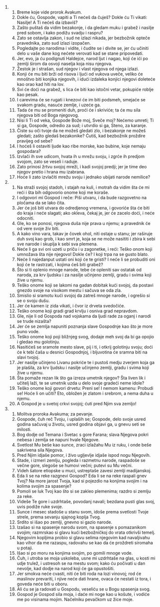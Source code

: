 <ol>
  <li>
    <ol>
      <li>Breme koje vide prorok Avakum.</li>
      <li>Dokle ću, Gospode, vapiti a Ti nećeš da čuješ? Dokle ću Ti vikati: Nasilje! A Ti nećeš da izbaviš?</li>
      <li>Zašto puštaš da vidim bezakonje, i da gledam muku i grabež i nasilje pred sobom, i kako podižu svadju i raspru?</li>
      <li>Zato se ostavlja zakon, i sud ne izlazi nikada, jer bezbožnik opteče pravednika, zato sud izlazi izopačen.</li>
      <li>Pogledajte po narodima i vidite, i čudite se i divite se, jer ću učiniti delo u vaše dane kog nećete verovati kad se stane pripovedati.</li>
      <li>Jer, evo, ja ću podignuti Haldejce, narod ljut i nagao, koji će ići po zemlji širom da osvoji naselja koja nisu njegova.</li>
      <li>Žestok je i strašan, sud njegov i vlast njegova od njega izlazi.</li>
      <li>Konji će mu biti brži od risova i ljući od vukova uveče, veliko će mnoštvo biti konjika njegovih, i idući izdaleka konjici njegovi doleteće kao orao kad hiti na lov.</li>
      <li>Svi će doći na grabež, s lica će biti kao istočni vetar, pokupiće roblje kao pesak.</li>
      <li>I carevima će se rugati i knezovi će im biti podsmeh, smejaće se svakom gradu, nasuće zemlje, i uzeće ga.</li>
      <li>Tada će mu se promeniti duh, proći će i skriviće; ta će mu sila njegova biti od Boga njegovog.</li>
      <li>Nisi li Ti od veka, Gospode Bože moj, Sveče moj? Nećemo umreti; Ti si ga, Gospode, odredio za sud; i utvrdio si ga, Steno, za karanje.</li>
      <li>Čiste su oči tvoje da ne možeš gledati zlo, i bezakonje ne možeš gledati; zašto gledaš bezakonike? Ćutiš, kad bezbožnik proždire pravijeg od sebe?</li>
      <li>I hoćeš li ostaviti ljude kao ribe morske, kao bubine, koje nemaju gospodara?</li>
      <li>Izvlači ih sve udicom, hvata ih u mrežu svoju, i zgrće ih predjom svojom, zato se veseli i raduje.</li>
      <li>Zato prinosi žrtvu svojoj mreži, i kadi svojoj predji; jer je time deo njegov pretio i hrana mu izabrana.</li>
      <li>Hoće li zato izvlačiti mrežu svoju i jednako ubijati narode nemilice?</li>
    </ol>
  </li>
  <li>
    <ol>
      <li>Na straži svojoj stadoh, i stajah na kuli, i motrah da vidim šta će mi reći i šta bih odgovorio onome koji me koraše.</li>
      <li>I odgovori mi Gospod i reče: Piši utvaru, i da bude razgovetno na pločama da se lako čita.</li>
      <li>Jer će još biti utvara do odredjenog vremena, i govoriće šta će biti do kraja i neće slagati; ako okleva, čekaj je, jer će zacelo doći, i neće odocniti.</li>
      <li>Gle, ko se ponosi, njegova duša nije prava u njemu; a pravednik će od vere svoje živ biti.</li>
      <li>A kako vino vara, takav je čovek ohol, niti ostaje u stanu; jer raširuje duh svoj kao grob, i kao smrt je, koja se ne može nasititi i zbira k sebi sve narode i skuplja k sebi sva plemena.</li>
      <li>Neće li ga svi oni uzeti u priču i u zagonetke, i reći: Teško onom koji umnožava šta nije njegovo! Dokle će? I koji trpa na se gusto blato.</li>
      <li>Neće li najedanput ustati oni koji će te gristi? I neće li se probuditi oni koji će te rastrzati, i kojima ćeš biti grabež?</li>
      <li>Što si ti oplenio mnoge narode, tebe će opleniti sav ostatak od naroda, za krv ljudsku i za nasilje učinjeno zemlji, gradu i svima koji žive u njemu.</li>
      <li>Teško onome koji se lakomi na gadan dobitak kući svojoj, da postavi gnezdo svoje na visokom mestu i sačuva se oda zla.</li>
      <li>Smislio si sramotu kući svojoj da zatreš mnoge narode, i ogrešio si se o svoju dušu.</li>
      <li>Jer će kamen iz zida vikati, i čvor iz drveta svedočiće.</li>
      <li>Teško onome koji gradi grad krvlju i osniva grad nepravdom.</li>
      <li>Gle, nije li od Gospoda nad vojskama da ljudi rade za oganj i narodi se trude nizašta?</li>
      <li>Jer će se zemlja napuniti poznanja slave Gospodnje kao što je more puno vode.</li>
      <li>Teško onome koji poji bližnjeg svog, dodaje meh svoj da bi ga opojio i gledao mu golotinju.</li>
      <li>Nasitićeš se sramote mesto slave, pij i ti, i otkrij golotinju svoju; doći će k tebi čaša u desnici Gospodnjoj, i bljuvotina će sramna biti na slavi tvojoj.</li>
      <li>Jer nasilje učinjeno Livanu pokriće te i pustoš medju zverjem koja ga je plašila, za krv ljudsku i nasilje učinjeno zemlji, gradu i svima koji žive u njemu.</li>
      <li>Šta pomaže rezan lik što ga izreza umetnik njegov? Šta liven lik i učitelj laži, te se umetnik uzda u delo svoje gradeći neme idole?</li>
      <li>Teško onome koji govori drvetu: Preni se! I nemom kamenu: Probudi se! Hoće li on učiti? Eto, obložen je zlatom i srebrom, a nema duha u njemu.</li>
      <li>A Gospod je u svetoj crkvi svojoj; ćuti pred Njim sva zemljo!</li>
    </ol>
  </li>
  <li>
    <ol>
      <li>Molitva proroka Avakuma; za pevanje.</li>
      <li>Gospode, čuh reč Tvoju, i uplaših se; Gospode, delo svoje usred godina sačuvaj u životu, usred godina objavi ga, u gnevu seti se milosti.</li>
      <li>Bog dodje od Temana i Svetac s gore Farana; slava Njegova pokri nebesa i zemlja se napuni hvale Njegove.</li>
      <li>Svetlost Mu beše kao sunce, zraci izlažahu Mu iz ruku, i onde beše sakrivena sila Njegova.</li>
      <li>Pred Njim idjaše pomor, i živo ugljevlje idjaše ispod nogu Njegovih.</li>
      <li>Stade, i izmeri zemlju, pogleda i razmetnu narode, raspadoše se večne gore, slegoše se humovi večni; putevi su Mu večni.</li>
      <li>Videh šatore etiopske u muci, ustreptaše zavesi zemlji madijanskoj.</li>
      <li>Eda li se na reke razgnevi Gospod? Eda li se na reke raspali gnev Tvoj? Na more jarost Tvoja, kad si pojezdio na konjima svojim i na kolima svojim za spasenje?</li>
      <li>Pomoli se luk Tvoj kao što si se zakleo plemenima; razdro si zemlju za reke.</li>
      <li>Videše Te gore i uzdrhtaše, povodanj navali; bezdana pusti glas svoj, uvis podiže ruke svoje.</li>
      <li>Sunce i mesec stadoše u stanu svom, idoše prema svetlosti Tvoje strele, prema sevanju sjajnog koplja Tvog.</li>
      <li>Srdito si išao po zemlji, gnevno si gazio narode.</li>
      <li>Izašao si na spasenje narodu svom, na spasenje s pomazanikom svojim; razmrskao si glavu kući bezbožničkoj do vrata otkrivši temelj.</li>
      <li>Njegovim kopljima probio si glavu selima njegovim kad navaljivahu kao vihor da me razaspu, radovahu se kao da će proždreti siromaha u potaji.</li>
      <li>Išao si po moru na konjima svojim, po gomili mnoge vode.</li>
      <li>Čuh, i utroba se moja uskoleba, usne mi uzdrhtaše na glas, u kosti mi udje trulež, i ustresoh se na mestu svom; kako ću počivati u dan nevolje, kad dodje na narod koji će ga opustošiti.</li>
      <li>Jer smokva neće cvasti, niti će biti roda na lozi vinovoj; rod će maslinov prevariti, i njive neće dati hrane, ovaca će nestati iz tora, i goveda neće biti u oboru.</li>
      <li>Ali ću se ja radovati u Gospodu, veseliću se u Bogu spasenja svog.</li>
      <li>Gospod je Gospod sila moja, i daće mi noge kao u košute, i vodiće me po visinama mojim. Načelniku pevačkom uz žice moje.</li>
    </ol>
  </li>
</ol>